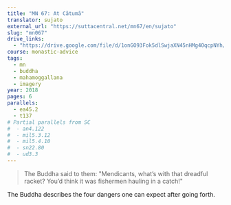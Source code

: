 ```yaml
---
title: "MN 67: At Cātumā"
translator: sujato
external_url: "https://suttacentral.net/mn67/en/sujato"
slug: "mn067"
drive_links:
  - "https://drive.google.com/file/d/1onGO93Fok5dlSwjaXN45nHMg4OqcpNYh/view?usp=drivesdk"
course: monastic-advice
tags:
  - mn
  - buddha
  - mahamoggallana
  - imagery
year: 2018
pages: 6
parallels:
  - ea45.2
  - t137
# Partial parallels from SC
#  - an4.122
#  - mil5.3.12
#  - mil5.4.10
#  - sn22.80
#  - ud3.3
---
```


> The Buddha said to them: "Mendicants, what’s with that dreadful racket? You’d think it was fishermen hauling in a catch!"

The Buddha describes the four dangers one can expect after going forth.
